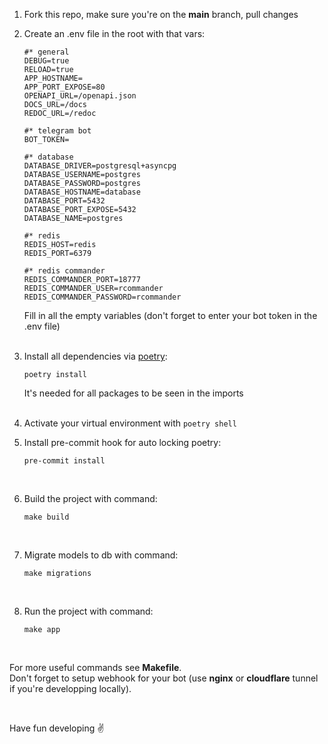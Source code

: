 1. Fork this repo, make sure you're on the **main** branch, pull changes
1. Create an .env file in the root with that vars:

    ```
    #* general
    DEBUG=true
    RELOAD=true
    APP_HOSTNAME=
    APP_PORT_EXPOSE=80
    OPENAPI_URL=/openapi.json
    DOCS_URL=/docs
    REDOC_URL=/redoc

    #* telegram bot
    BOT_TOKEN=

    #* database
    DATABASE_DRIVER=postgresql+asyncpg
    DATABASE_USERNAME=postgres
    DATABASE_PASSWORD=postgres
    DATABASE_HOSTNAME=database
    DATABASE_PORT=5432
    DATABASE_PORT_EXPOSE=5432
    DATABASE_NAME=postgres

    #* redis
    REDIS_HOST=redis
    REDIS_PORT=6379

    #* redis commander
    REDIS_COMMANDER_PORT=18777
    REDIS_COMMANDER_USER=rcommander
    REDIS_COMMANDER_PASSWORD=rcommander
    ```
    Fill in all the empty variables (don't forget to enter your bot token in the .env file)
    </br>
    </br>

1. Install all dependencies via [poetry](https://python-poetry.org/docs/):

    ```
    poetry install
    ```
    It's needed for all packages to be seen in the imports
    </br>
    </br>

1. Activate your virtual environment with `poetry shell`

1. Install pre-commit hook for auto locking poetry:

    ```
    pre-commit install
    ```
    </br>

1. Build the project with command: 
    ```
    make build
    ```
    </br>

1. Migrate models to db with command:
    ```
    make migrations
    ```
    </br>

1. Run the project with command:
    ```
    make app
    ```
    </br>

For more useful commands see **Makefile**.
</br>
Don't forget to setup webhook for your bot (use **nginx** or **cloudflare** tunnel if you're developping locally).

</br>


Have fun developing ✌️
